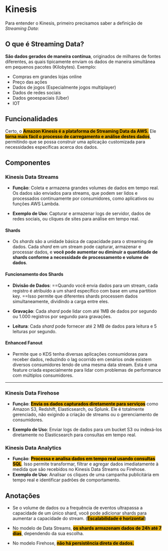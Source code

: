 # Kinesis
Para entender o Kinesis, primeiro precisamos saber a definição de *Streaming Data*:

## O que é Streaming Data?
**São dados gerados de maneira contínua**, originados de milhares de fontes diferentes, as quais tipicamente enviam os dados de maneira simultânea em pequenos pacotes (Kilobytes). Exemplo:
- Compras em grandes lojas online
- Preço das ações
- Dados de jogos (Especialmente jogos multiplayer)
- Dados de redes sociais
- Dados geoespaciais (Uber)
- IOT

## Funcionalidades
Certo, o <span style="background-color: #e0a800; color: black;font-weight:bold">Amazon Kinesis é a plataforma de Streaming Data da AWS.</span> Ele <span style="background-color: #e0a800; color: black;font-weight:bold">torna mais fácil o processo de carregamento e análise destes dados</span>, permitindo que se possa construir uma aplicação customizada para necessidades específicas acerca dos dados.

## Componentes
### Kinesis Data Streams
- **Função**: Coleta e armazena grandes volumes de dados em tempo real. Os dados são enviados para streams, que podem ser lidos e processados continuamente por consumidores, como aplicativos ou funções AWS Lambda.

- **Exemplo de Uso**: Capturar e armazenar logs de servidor, dados de redes sociais, ou cliques de sites para análise em tempo real.
    
#### Shards
- Os *shards* são a unidade básica de capacidade para o streaming de dados. Cada *shard* em um stream pode capturar, armazenar e processar dados, e **você pode aumentar ou diminuir a quantidade de shards conforme a necessidade de processamento e volume de dados**. 

#### Funcionamento dos Shards
- **Divisão de Dados**: ==Quando você envia dados para um stream, cada registro é atribuído a um shard específico com base em uma partition key. ==Isso permite que diferentes shards processem dados simultaneamente, dividindo a carga entre eles.

- **Gravação**: Cada *shard* pode lidar com até 1MB de dados por segundo ou 1.000 registros por segundo para gravações.

- **Leitura**: Cada *shard* pode fornecer até 2 MB de dados para leitura e 5 leituras por segundo.

#### Enhanced Fanout
- Permite que o KDS tenha diversas aplicações consumidoras para receber dados, reduzindo o lag ocorrido em cenários onde existem diversos consumidores lendo de uma mesma data stream. Esta é uma feature criada especialmente para lidar com problemas de performance com múltiplos consumidores.

___
### Kinesis Data Firehose
- **Função**: <span style="background-color: #e0a800; color: black;font-weight:bold">Envia os dados capturados diretamente para serviços</span> como Amazon S3, Redshift, Elasticsearch, ou Splunk. Ele é totalmente gerenciado, não exigindo a criação de streams ou o gerenciamento de consumidores.

- **Exemplo de Uso**: Enviar logs de dados para um bucket S3 ou indexá-los diretamente no Elasticsearch para consultas em tempo real.

### Kinesis Data Analytics
- **Função**: <span style="background-color: #e0a800; color: black;font-weight:bold">Processa e analisa dados em tempo real usando consultas SQL</span>. Isso permite transformar, filtrar e agregar dados imediatamente à medida que são recebidos no Kinesis Data Streams ou Firehose.
- **Exemplo de Uso**: Analisar os cliques de uma campanha publicitária em tempo real e identificar padrões de comportamento.

## Anotações
- Se o volume de dados ou a frequência de eventos ultrapassa a capacidade de um único shard, você pode adicionar shards para aumentar a capacidade do stream. (<span style="background-color: #e0a800; color: black;font-weight:bold">Escalabilidade é horizontal</span>)

- No modelo de Data Streams, <span style="background-color: #e0a800; color: black;font-weight:bold">os shards armazenam dados de 24h até 7 dias</span>, dependendo da sua escolha.

- No modelo Firehose, <span style="background-color: #e0a800; color: black;font-weight:bold">não há persistência direta de dados.</span>